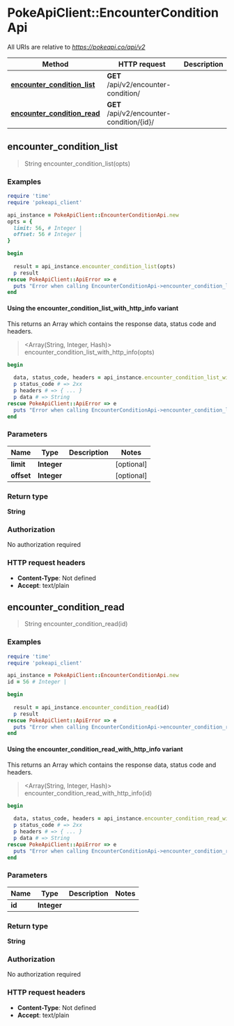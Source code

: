 # PokeApiClient::EncounterConditionApi

All URIs are relative to *https://pokeapi.co/api/v2*

| Method | HTTP request | Description |
| ------ | ------------ | ----------- |
| [**encounter_condition_list**](EncounterConditionApi.md#encounter_condition_list) | **GET** /api/v2/encounter-condition/ |  |
| [**encounter_condition_read**](EncounterConditionApi.md#encounter_condition_read) | **GET** /api/v2/encounter-condition/{id}/ |  |


## encounter_condition_list

> String encounter_condition_list(opts)



### Examples

```ruby
require 'time'
require 'pokeapi_client'

api_instance = PokeApiClient::EncounterConditionApi.new
opts = {
  limit: 56, # Integer | 
  offset: 56 # Integer | 
}

begin
  
  result = api_instance.encounter_condition_list(opts)
  p result
rescue PokeApiClient::ApiError => e
  puts "Error when calling EncounterConditionApi->encounter_condition_list: #{e}"
end
```

#### Using the encounter_condition_list_with_http_info variant

This returns an Array which contains the response data, status code and headers.

> <Array(String, Integer, Hash)> encounter_condition_list_with_http_info(opts)

```ruby
begin
  
  data, status_code, headers = api_instance.encounter_condition_list_with_http_info(opts)
  p status_code # => 2xx
  p headers # => { ... }
  p data # => String
rescue PokeApiClient::ApiError => e
  puts "Error when calling EncounterConditionApi->encounter_condition_list_with_http_info: #{e}"
end
```

### Parameters

| Name | Type | Description | Notes |
| ---- | ---- | ----------- | ----- |
| **limit** | **Integer** |  | [optional] |
| **offset** | **Integer** |  | [optional] |

### Return type

**String**

### Authorization

No authorization required

### HTTP request headers

- **Content-Type**: Not defined
- **Accept**: text/plain


## encounter_condition_read

> String encounter_condition_read(id)



### Examples

```ruby
require 'time'
require 'pokeapi_client'

api_instance = PokeApiClient::EncounterConditionApi.new
id = 56 # Integer | 

begin
  
  result = api_instance.encounter_condition_read(id)
  p result
rescue PokeApiClient::ApiError => e
  puts "Error when calling EncounterConditionApi->encounter_condition_read: #{e}"
end
```

#### Using the encounter_condition_read_with_http_info variant

This returns an Array which contains the response data, status code and headers.

> <Array(String, Integer, Hash)> encounter_condition_read_with_http_info(id)

```ruby
begin
  
  data, status_code, headers = api_instance.encounter_condition_read_with_http_info(id)
  p status_code # => 2xx
  p headers # => { ... }
  p data # => String
rescue PokeApiClient::ApiError => e
  puts "Error when calling EncounterConditionApi->encounter_condition_read_with_http_info: #{e}"
end
```

### Parameters

| Name | Type | Description | Notes |
| ---- | ---- | ----------- | ----- |
| **id** | **Integer** |  |  |

### Return type

**String**

### Authorization

No authorization required

### HTTP request headers

- **Content-Type**: Not defined
- **Accept**: text/plain

